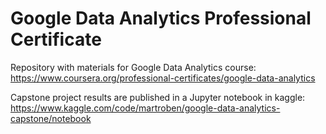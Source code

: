 # Google Data Analytics Professional Certificate
Repository with materials for Google Data Analytics course: https://www.coursera.org/professional-certificates/google-data-analytics

Capstone project results are published in a Jupyter notebook in kaggle: https://www.kaggle.com/code/martroben/google-data-analytics-capstone/notebook
